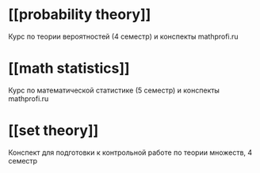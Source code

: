 # [[probability theory]]
Курс по теории вероятностей (4 семестр) и конспекты mathprofi.ru 
# [[math statistics]]
Курс по математической статистике (5 семестр) и конспекты mathprofi.ru 
# [[set theory]]
Конспект для подготовки к контрольной работе по теории множеств, 4 семестр